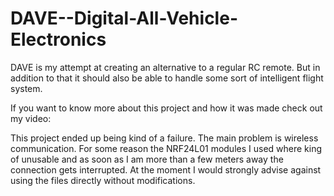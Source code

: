 # DAVE--Digital-All-Vehicle-Electronics

DAVE is my attempt at creating an alternative to a regular RC remote. But in addition to that it should also be able to handle some sort of intelligent flight system.

If you want to know more about this project and how it was made check out my video:

This project ended up being kind of a failure. The main problem is wireless communication. For some reason the NRF24L01 modules I used where king of unusable and as soon as I am more than a few meters away the connection gets interrupted. At the moment I would strongly advise against using the files directly without modifications.
